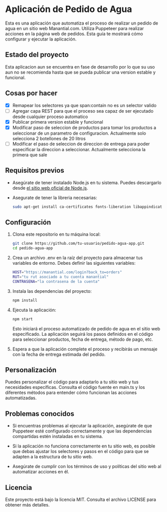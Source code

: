 # Aplicación de Pedido de Agua

Esta es una aplicación que automatiza el proceso de realizar un pedido de agua en un sitio web Manantial.com. Utiliza Puppeteer para realizar acciones en la página web de pedidos. Esta guía te mostrará cómo configurar y ejecutar la aplicación.

## Estado del proyecto

Esta aplicacion aun se encuentra en fase de desarrollo por lo que su uso aun no se recomienda hasta que se pueda publicar una version estable y funcional. 

## Cosas por hacer

- [X] Remapear los selectores ya que span:contain no es un selector valido
- [ ] Agregar capa REST para que el proceso sea capaz de ser ejecutado desde cualquier proceso automatico 
- [X] Publicar primera version estable y funcional
- [X] Modificar paso de seleccion de productos para tomar los productos a seleccionar de un parametro de configuracion. Actualmente solo selecciona 2 botellones de 20 litros
- [ ] Modificar el paso de seleccion de direccion de entrega para poder especificar la direccion a seleccionar. Actualmente selecciona la primera que sale

## Requisitos previos

- Asegúrate de tener instalado Node.js en tu sistema. Puedes descargarlo desde [el sitio web oficial de Node.js](https://nodejs.org/).

- Asegurate de tener la libreria necesarias:
    ```bash
    sudo apt-get install ca-certificates fonts-liberation libappindicator3-1 libasound2 libatk-bridge2.0-0 libatk1.0-0 libc6 libcairo2 libcups2 libdbus-1-3 libexpat1 libfontconfig1 libgbm1 libgcc1 libglib2.0-0 libgtk-3-0 libnspr4 libnss3 libpango-1.0-0 libpangocairo-1.0-0 libstdc++6 libx11-6 libx11-xcb1 libxcb1 libxcomposite1 libxcursor1 libxdamage1 libxext6 libxfixes3 libxi6 libxrandr2 libxrender1 libxss1 libxtst6 lsb-release wget xdg-utils
    ```

## Configuración

1. Clona este repositorio en tu máquina local:

   ```bash
   git clone https://github.com/tu-usuario/pedido-agua-app.git
   cd pedido-agua-app
   ``` 
    

2. Crea un archivo .env en la raíz del proyecto para almacenar tus variables de entorno. Debes definir las siguientes variables:

    ```bash
    HOST="https://manantial.com/login?back_to=orders"
    RUT="tu rut asociado a tu cuenta manantial"
    CONTRASENA="la contrasena de la cuenta"
    ``` 
    

3. Instala las dependencias del proyecto:

    ```bash
    npm install
    ``` 
    

4. Ejecuta la aplicación:
    ```bash
    npm start
    ``` 

    Esto iniciará el proceso automatizado de pedido de agua en el sitio web especificado. La aplicación seguirá los pasos definidos en el código para seleccionar productos, fecha de entrega, método de pago, etc.

5. Espera a que la aplicación complete el proceso y recibirás un mensaje con la fecha de entrega estimada del pedido.


## Personalización


Puedes personalizar el código para adaptarlo a tu sitio web y tus necesidades específicas. Consulta el código fuente en main.ts y los diferentes métodos para entender cómo funcionan las acciones automatizadas.

## Problemas conocidos
- Si encuentras problemas al ejecutar la aplicación, asegúrate de que Puppeteer esté configurado correctamente y que las dependencias compartidas estén instaladas en tu sistema.

- Si la aplicación no funciona correctamente en tu sitio web, es posible que debas ajustar los selectores y pasos en el código para que se adapten a la estructura de tu sitio web.

- Asegúrate de cumplir con los términos de uso y políticas del sitio web al automatizar acciones en él.

## Licencia

Este proyecto está bajo la licencia MIT. Consulta el archivo LICENSE para obtener más detalles.